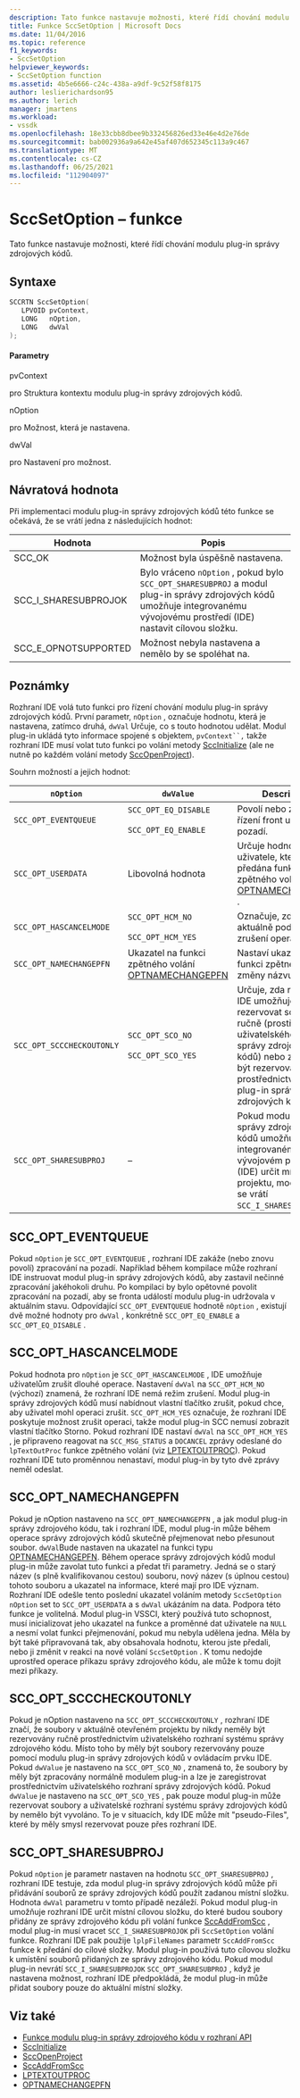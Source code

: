 ```yaml
---
description: Tato funkce nastavuje možnosti, které řídí chování modulu plug-in správy zdrojových kódů.
title: Funkce SccSetOption | Microsoft Docs
ms.date: 11/04/2016
ms.topic: reference
f1_keywords:
- SccSetOption
helpviewer_keywords:
- SccSetOption function
ms.assetid: 4b5e6666-c24c-438a-a9df-9c52f58f8175
author: leslierichardson95
ms.author: lerich
manager: jmartens
ms.workload:
- vssdk
ms.openlocfilehash: 18e33cbb8dbee9b332456826ed33e46e4d2e76de
ms.sourcegitcommit: bab002936a9a642e45af407d652345c113a9c467
ms.translationtype: MT
ms.contentlocale: cs-CZ
ms.lasthandoff: 06/25/2021
ms.locfileid: "112904097"
---
```

# <a name="sccsetoption-function"></a>SccSetOption – funkce
Tato funkce nastavuje možnosti, které řídí chování modulu plug-in správy zdrojových kódů.

## <a name="syntax"></a>Syntaxe

```cpp
SCCRTN SccSetOption(
   LPVOID pvContext,
   LONG   nOption,
   LONG   dwVal
);
```

#### <a name="parameters"></a>Parametry
 pvContext

pro Struktura kontextu modulu plug-in správy zdrojových kódů.

 nOption

pro Možnost, která je nastavena.

 dwVal

pro Nastavení pro možnost.

## <a name="return-value"></a>Návratová hodnota
 Při implementaci modulu plug-in správy zdrojových kódů této funkce se očekává, že se vrátí jedna z následujících hodnot:

|Hodnota|Popis|
|-----------|-----------------|
|SCC_OK|Možnost byla úspěšně nastavena.|
|SCC_I_SHARESUBPROJOK|Bylo vráceno `nOption` , pokud bylo `SCC_OPT_SHARESUBPROJ` a modul plug-in správy zdrojových kódů umožňuje integrovanému vývojovému prostředí (IDE) nastavit cílovou složku.|
|SCC_E_OPNOTSUPPORTED|Možnost nebyla nastavena a nemělo by se spoléhat na.|

## <a name="remarks"></a>Poznámky
 Rozhraní IDE volá tuto funkci pro řízení chování modulu plug-in správy zdrojových kódů. První parametr, `nOption` , označuje hodnotu, která je nastavena, zatímco druhá, `dwVal` Určuje, co s touto hodnotou udělat. Modul plug-in ukládá tyto informace spojené s objektem, `pvContext``,` takže rozhraní IDE musí volat tuto funkci po volání metody [SccInitialize](../extensibility/sccinitialize-function.md) (ale ne nutně po každém volání metody [SccOpenProject](../extensibility/sccopenproject-function.md)).

 Souhrn možností a jejich hodnot:

|`nOption`|`dwValue`|Description|
|---------------|---------------|-----------------|
|`SCC_OPT_EVENTQUEUE`|`SCC_OPT_EQ_DISABLE`<br /><br /> `SCC_OPT_EQ_ENABLE`|Povolí nebo zakáže řízení front událostí na pozadí.|
|`SCC_OPT_USERDATA`|Libovolná hodnota|Určuje hodnotu uživatele, která má být předána funkci zpětného volání [OPTNAMECHANGEPFN](../extensibility/optnamechangepfn.md) .|
|`SCC_OPT_HASCANCELMODE`|`SCC_OPT_HCM_NO`<br /><br /> `SCC_OPT_HCM_YES`|Označuje, zda IDE aktuálně podporuje zrušení operace.|
|`SCC_OPT_NAMECHANGEPFN`|Ukazatel na funkci zpětného volání [OPTNAMECHANGEPFN](../extensibility/optnamechangepfn.md)|Nastaví ukazatel na funkci zpětného volání změny názvu.|
|`SCC_OPT_SCCCHECKOUTONLY`|`SCC_OPT_SCO_NO`<br /><br /> `SCC_OPT_SCO_YES`|Určuje, zda rozhraní IDE umožňuje rezervovat soubory ručně (prostřednictvím uživatelského rozhraní správy zdrojových kódů) nebo zda musí být rezervovány pouze prostřednictvím modulu plug-in správy zdrojových kódů.|
|`SCC_OPT_SHARESUBPROJ`|–|Pokud modul plug-in správy zdrojových kódů umožňuje integrovanému vývojovém prostředí (IDE) určit místní složku projektu, modul plug-in se vrátí `SCC_I_SHARESUBPROJOK` .|

## <a name="scc_opt_eventqueue"></a>SCC_OPT_EVENTQUEUE
 Pokud `nOption` je `SCC_OPT_EVENTQUEUE` , rozhraní IDE zakáže (nebo znovu povolí) zpracování na pozadí. Například během kompilace může rozhraní IDE instruovat modul plug-in správy zdrojových kódů, aby zastavil nečinné zpracování jakéhokoli druhu. Po kompilaci by bylo opětovné povolit zpracování na pozadí, aby se fronta událostí modulu plug-in udržovala v aktuálním stavu. Odpovídající `SCC_OPT_EVENTQUEUE` hodnotě `nOption` , existují dvě možné hodnoty pro `dwVal` , konkrétně `SCC_OPT_EQ_ENABLE` a `SCC_OPT_EQ_DISABLE` .

## <a name="scc_opt_hascancelmode"></a>SCC_OPT_HASCANCELMODE
 Pokud hodnota pro `nOption` je `SCC_OPT_HASCANCELMODE` , IDE umožňuje uživatelům zrušit dlouhé operace. Nastavení `dwVal` na `SCC_OPT_HCM_NO` (výchozí) znamená, že rozhraní IDE nemá režim zrušení. Modul plug-in správy zdrojových kódů musí nabídnout vlastní tlačítko zrušit, pokud chce, aby uživatel mohl operaci zrušit. `SCC_OPT_HCM_YES` označuje, že rozhraní IDE poskytuje možnost zrušit operaci, takže modul plug-in SCC nemusí zobrazit vlastní tlačítko Storno. Pokud rozhraní IDE nastaví `dwVal` na `SCC_OPT_HCM_YES` , je připraveno reagovat na `SCC_MSG_STATUS` a `DOCANCEL` zprávy odeslané do `lpTextOutProc` funkce zpětného volání (viz [LPTEXTOUTPROC](../extensibility/lptextoutproc.md)). Pokud rozhraní IDE tuto proměnnou nenastaví, modul plug-in by tyto dvě zprávy neměl odeslat.

## <a name="scc_opt_namechangepfn"></a>SCC_OPT_NAMECHANGEPFN
 Pokud je nOption nastaveno na `SCC_OPT_NAMECHANGEPFN` , a jak modul plug-in správy zdrojového kódu, tak i rozhraní IDE, modul plug-in může během operace správy zdrojových kódů skutečně přejmenovat nebo přesunout soubor. `dwVal`Bude nastaven na ukazatel na funkci typu [OPTNAMECHANGEPFN](../extensibility/optnamechangepfn.md). Během operace správy zdrojových kódů modul plug-in může zavolat tuto funkci a předat tři parametry. Jedná se o starý název (s plně kvalifikovanou cestou) souboru, nový název (s úplnou cestou) tohoto souboru a ukazatel na informace, které mají pro IDE význam. Rozhraní IDE odešle tento poslední ukazatel voláním metody `SccSetOption` `nOption` set to `SCC_OPT_USERDATA` a s `dwVal` ukázáním na data. Podpora této funkce je volitelná. Modul plug-in VSSCI, který používá tuto schopnost, musí inicializovat jeho ukazatel na funkce a proměnné dat uživatele na `NULL` a nesmí volat funkci přejmenování, pokud mu nebyla udělena jedna. Měla by být také připravovaná tak, aby obsahovala hodnotu, kterou jste předali, nebo ji změnit v reakci na nové volání `SccSetOption` . K tomu nedojde uprostřed operace příkazu správy zdrojového kódu, ale může k tomu dojít mezi příkazy.

## <a name="scc_opt_scccheckoutonly"></a>SCC_OPT_SCCCHECKOUTONLY
 Pokud je nOption nastaveno na `SCC_OPT_SCCCHECKOUTONLY` , rozhraní IDE značí, že soubory v aktuálně otevřeném projektu by nikdy neměly být rezervovány ručně prostřednictvím uživatelského rozhraní systému správy zdrojového kódu. Místo toho by měly být soubory rezervovány pouze pomocí modulu plug-in správy zdrojových kódů v ovládacím prvku IDE. Pokud `dwValue` je nastaveno na `SCC_OPT_SCO_NO` , znamená to, že soubory by měly být zpracovány normálně modulem plug-in a lze je zaregistrovat prostřednictvím uživatelského rozhraní správy zdrojových kódů. Pokud `dwValue` je nastaveno na `SCC_OPT_SCO_YES` , pak pouze modul plug-in může rezervovat soubory a uživatelské rozhraní systému správy zdrojových kódů by nemělo být vyvoláno. To je v situacích, kdy IDE může mít "pseudo-Files", které by měly smysl rezervovat pouze přes rozhraní IDE.

## <a name="scc_opt_sharesubproj"></a>SCC_OPT_SHARESUBPROJ
 Pokud `nOption` je parametr nastaven na hodnotu `SCC_OPT_SHARESUBPROJ` , rozhraní IDE testuje, zda modul plug-in správy zdrojových kódů může při přidávání souborů ze správy zdrojových kódů použít zadanou místní složku. Hodnota `dwVal` parametru v tomto případě nezáleží. Pokud modul plug-in umožňuje rozhraní IDE určit místní cílovou složku, do které budou soubory přidány ze správy zdrojového kódu při volání funkce [SccAddFromScc](../extensibility/sccaddfromscc-function.md) , modul plug-in musí vracet `SCC_I_SHARESUBPROJOK` při `SccSetOption` volání funkce. Rozhraní IDE pak použije `lplpFileNames` parametr `SccAddFromScc` funkce k předání do cílové složky. Modul plug-in používá tuto cílovou složku k umístění souborů přidaných ze správy zdrojového kódu. Pokud modul plug-in nevrátí `SCC_I_SHARESUBPROJOK` `SCC_OPT_SHARESUBPROJ` , když je nastavena možnost, rozhraní IDE předpokládá, že modul plug-in může přidat soubory pouze do aktuální místní složky.

## <a name="see-also"></a>Viz také
- [Funkce modulu plug-in správy zdrojového kódu v rozhraní API](../extensibility/source-control-plug-in-api-functions.md)
- [SccInitialize](../extensibility/sccinitialize-function.md)
- [SccOpenProject](../extensibility/sccopenproject-function.md)
- [SccAddFromScc](../extensibility/sccaddfromscc-function.md)
- [LPTEXTOUTPROC](../extensibility/lptextoutproc.md)
- [OPTNAMECHANGEPFN](../extensibility/optnamechangepfn.md)
